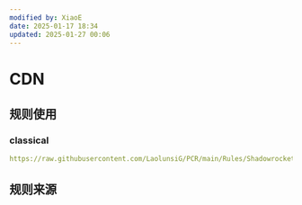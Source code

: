 ```yaml
---
modified by: XiaoE
date: 2025-01-17 18:34
updated: 2025-01-27 00:06
---
```

# CDN

## 规则使用

### classical
```yaml
https://raw.githubusercontent.com/LaolunsiG/PCR/main/Rules/Shadowrocket/CDN/CDN-Classical.list
```

## 规则来源

